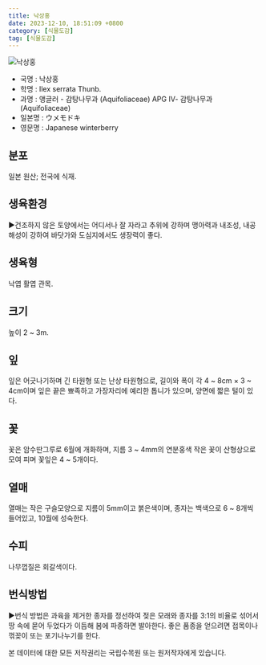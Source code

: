 ```yaml
---
title: 낙상홍
date: 2023-12-10, 18:51:09 +0800
category: [식물도감]
tag: [식물도감]
---
```




![낙상홍](http://www.nature.go.kr/fileUpload/plants/basic/Aquifoliaceae/Ilex/16700/16700_13_th2.JPG)
- 국명 : 낙상홍
- 학명 : Ilex serrata Thunb.
- 과명 : 앵글러 - 감탕나무과 (Aquifoliaceae) APG Ⅳ- 감탕나무과 (Aquifoliaceae)
- 일본명 : ウメモドキ
- 영문명 : Japanese winterberry


## 분포
일본 원산; 전국에 식재.
## 생육환경
▶건조하지 않은 토양에서는 어디서나 잘 자라고 추위에 강하며 맹아력과 내조성, 내공해성이 강하여 바닷가와 도심지에서도 생장력이 좋다.
## 생육형
낙엽 활엽 관목. 
## 크기
높이 2 ~ 3m.
## 잎
잎은 어긋나기하며 긴 타원형 또는 난상 타원형으로, 길이와 폭이 각 4 ~ 8cm × 3 ~ 4cm이며 잎은 끝은 뾰족하고 가장자리에 예리한 톱니가 있으며, 양면에 짧은 털이 있다.
## 꽃
꽃은 암수딴그루로 6월에 개화하며, 지름 3 ~ 4mm의 연분홍색 작은 꽃이 산형상으로 모여 피며 꽃잎은 4 ~ 5개이다.
## 열매
열매는 작은 구슬모양으로 지름이 5mm이고 붉은색이며, 종자는 백색으로 6 ~ 8개씩 들어있고, 10월에 성숙한다.
## 수피
나무껍질은 회갈색이다.
## 번식방법
▶번식 방법은 과육을 제거한 종자를 정선하여 젖은 모래와 종자를 3:1의 비율로 섞어서 땅 속에 묻어 두었다가 이듬해 봄에 파종하면 발아한다. 좋은 품종을 얻으려면 접목이나 꺾꽂이 또는 포기나누기를 한다.






본 데이터에 대한 모든 저작권리는 국립수목원 또는 원저작자에게 있습니다.
